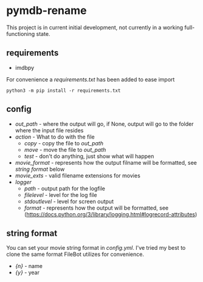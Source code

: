 # pymdb-rename
This project is in current initial development, not currently in a working full-functioning state.

## requirements
* imdbpy

For convenience a *requirements.txt* has been added to ease import

`python3 -m pip install -r requirements.txt`

## config
* *out_path* - where the output will go, if None, output will go to the folder where the input file resides
* *action* - What to do with the file
  * *copy* - copy the file to *out_path*
  * *move* - move the file to *out_path*
  * *test* - don't do anything, just show what will happen
* *movie_format* - represents how the output filname will be formatted, see *string format* below
* *movie_exts* - valid filename extensions for movies
* *logger*
  * *path* - output path for the logfile
  * *filelevel* - level for the log file
  * *stdoutlevel* - level for screen output
  * *format* - represents how the output will be formatted, see (https://docs.python.org/3/library/logging.html#logrecord-attributes)

## string format
You can set your movie string format in *config.yml*.  I've tried my best to clone the same format FileBot utilizes for convenience.

* *{n}* - name
* *{y}* - year

